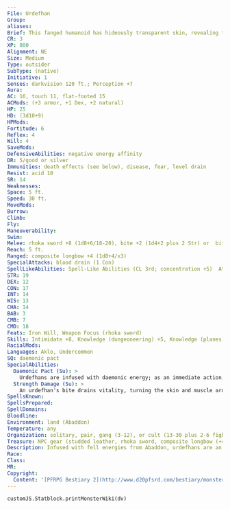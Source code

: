 ```yaml
---
File: Urdefhan
Group: 
aliases: 
Brief: This fanged humanoid has hideously transparent skin, revealing the vivid colors of internal organs and ivory bones inside its body.
CR: 3
XP: 800
Alignment: NE
Size: Medium
Type: outsider
SubType: (native)
Initiative: 1
Senses: darkvision 120 ft.; Perception +7
Aura: 
AC: 16, touch 11, flat-footed 15
ACMods: (+3 armor, +1 Dex, +2 natural)
HP: 25
HD: (3d10+9)
HPMods: 
Fortitude: 6
Reflex: 4
Will: 4
SaveMods: 
DefensiveAbilities: negative energy affinity
DR: 5/good or silver
Immunities: death effects (see below), disease, fear, level drain
Resist: acid 10
SR: 14
Weaknesses: 
Space: 5 ft.
Speed: 30 ft.
MoveMods: 
Burrow: 
Climb: 
Fly: 
Maneuverability: 
Swim: 
Melee: rhoka sword +8 (1d8+6/18-20), bite +2 (1d4+2 plus 2 Str) or  bite +7 (1d4+4 plus 2 Str)
Reach: 5 ft.
Ranged: composite longbow +4 (1d8+4/x3)
SpecialAttacks: blood drain (1 Con)
SpellLikeAbilities: Spell-Like Abilities (CL 3rd; concentration +5)  At will-feather fall  3/day-align weapon, death knell (DC 14), ray of enfeeblement (DC 13)
STR: 19
DEX: 12
CON: 17
INT: 14
WIS: 13
CHA: 14
BAB: 3
CMB: 7
CMD: 18
Feats: Iron Will, Weapon Focus (rhoka sword)
Skills: Intimidate +8, Knowledge (dungeoneering) +5, Knowledge (planes) +8, Knowledge (religion) +8, Perception +7, Ride +4, Sense Motive +7, Survival +7
RacialMods: 
Languages: Aklo, Undercommon
SQ: daemonic pact
SpecialAbilities:
  Daemonic Pact (Su): >
    Urdefhans are infused with daemonic energy; as an immediate action, an urdefhan can attempt to allow this energy to consume its soul (50% chance of success per attempt). If it succeeds, the urdefhan dies and releases a 5-foot-radius burst of negative energy that deals 2d6 points of damage (DC 14 Reflex half). The save DC is Con-based.
  Strength Damage (Su): >
    An urdefhan's bite drains vitality, turning the skin and muscle around the wound transparent and causing 2 points of Strength damage unless the target succeeds on a DC 14 Fortitude save. The flesh remains transparent until the Strength damage is healed, but this does not have any other effects. The save DC is Constitution-based.
SpellsKnown: 
SpellsPrepared: 
SpellDomains: 
Bloodline: 
Environment: land (Abaddon)
Temperature: any
Organization: solitary, pair, gang (3-12), or cult (13-30 plus 2-6 fighters of 2nd-4th level, 1-4 necromancer wizards of 3rd-6th level, 1 cleric high priest of 5th-9th level, 8-12 skavelings, and 1-3 ceustodaemons)
Treasure: NPC gear (studded leather, rhoka sword, composite longbow (+4 Str) with 20 arrows, other treasure)
Description: Infused with fell energies from Abaddon, urdefhans are an unsightly race dedicated to war. They have developed many strange weapons, but none are more iconic than the two-bladed rhoka sword. Rhoka swords are exotic onehanded melee weapons-all urdefhans are proficient in their use. With such weapons, an urdefhan seeks to inf lict as much death as possible upon the world before it perishes, so that its daemonic lords are pleased. Most male urdefhans are sterile-as a result, the women often turn to conjured daemons for mates. The products of such unions are usually typical urdefhans, but sometimes result in half-fiend urdefhans-these monsters usually rise to positions of great power in their violent society.
Race: 
Class: 
MR: 
Copyright:
  Content: '[PFRPG Bestiary 2](http://www.d20pfsrd.com/bestiary/monster-listings/outsiders/Urdefhan)'
---
```

```dataviewjs
customJS.Statblock.printMonsterWiki(dv)
```
